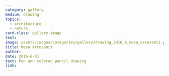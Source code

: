 ```yaml
---
category: gallery
medium: drawing
topics:
  - architecture
  - nature
card-class: gallery-image
text:
image: assets/images/categories/gallery/drawing_2016_6_mesa_arcosanti.png
title: Mesa Arcosanti
author:
date: 2016-6-01
text: Pen and colored pencil drawing
link:
---
```

